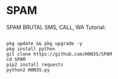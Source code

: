 # SPAM
SPAM BRUTAL SMS, CALL, WA
Tutorial:
<pre><code>
pkg update && pkg upgrade -y
pkg install python
git clone https://github.com/H0N3S/SPAM
cd SPAM
pip2 install requests
python2 H0N3S.py
</code></pre>

